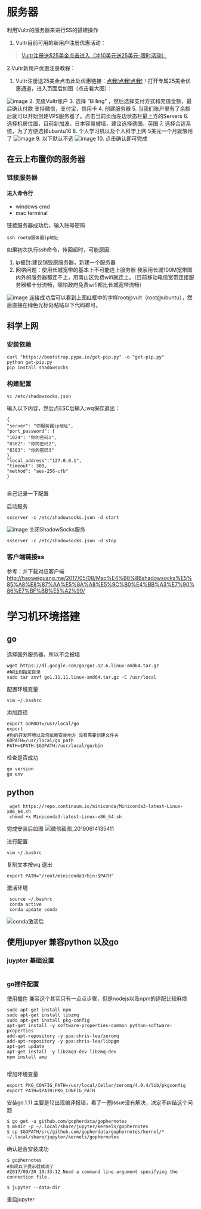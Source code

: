 # 服务器
利用Vultr的服务器来进行SS的搭建操作

1. Vultr目前可用的新用户注册优惠活动：
>  [Vultr注册送$25美金点击进入（冲10美元送25美元-限时活动）](https://www.vultr.com/?ref=8046784-4F)

2.Vultr新用户优惠注册教程：
1. Vultr注册送25美金点击此处优惠链接：[点我!](https://www.vultr.com/?ref=8046784-4F)[点我!](https://www.vultr.com/?ref=8046784-4F)[点我!](https://www.vultr.com/?ref=8046784-4F)！打开专属25美金优惠通道，进入页面后如图（点击看大图）：

![image](https://www.vultrblog.com/wp-content/uploads/2018/07/1.png)
2. 充值Vultr账户
3. 选择 “Billing” ，然后选择支付方式和充值金额，最后确认付款 支持微信，支付宝，信用卡
4. 创建服务器
5. 当我们账户里有了余额后就可以开始创建VPS服务器了。点击当前页面左边状态栏最上方的Servers 
6. 选择机房位置，目前新加波，日本容易被墙，建议选择德国，英国
7. 选择合适系统，为了方便选择ubantu16
8. 个人学习机以及个人科学上网 5美元一个月就够用了
![image](https://www.vultrblog.com/wp-content/uploads/2018/07/10.png)
9. 以下默认不选
![image](https://www.vultrblog.com/wp-content/uploads/2018/07/11.png)
10. 点击确认即可完成

## 在云上布置你的服务器
### 链接服务器
#### 进入命令行
- windows cmd
- mac terminal

链接服务器成功后，输入账号密码
```
ssh root@服务器ip地址
```
如果初次执行ssh命令，传回超时，可能原因:
1. ip被封:建议销毁原服务器，新建一个服务器
2. 网络问题：使用长城宽带的基本上不可能连上服务器
我家用长城100M宽带国内外的服务器都连不上，用南山区免费wifi就连上。（目前移动电信宽带连接服务器都十分流畅，哪怕政府免费wifi都比长城宽带流畅）

![image](https://www.vultrblog.com/wp-content/uploads/2018/07/15.png)
连接成功后可以看到上图红框中的字样root@vult（root@ubuntu），然后直接在绿色光标处粘贴以下代码即可。

## 科学上网
### 安装依赖
```
curl "https://bootstrap.pypa.io/get-pip.py" -o "get-pip.py"
python get-pip.py
pip install shadowsocks

```
### 构建配置

```
vi /etc/shadowsocks.json
```
输入以下内容，然后点ESC后输入:wq保存退出：

```
{
"server": "你服务器ip地址",
"port_password": {
"1024": "你的密码1",
"8382": "你的密码2",
"8383": "你的密码3"
},
"local_address":"127.0.0.1",
"timeout": 300,
"method": "aes-256-cfb"
}
    
```
自己记录一下配置

启动服务

```
ssserver -c /etc/shadowsocks.json -d start
```
![image](https://www.vultrblog.com/wp-content/uploads/2018/07/24.png)
关闭ShadowSocks服务

```
ssserver -c /etc/shadowsocks.json -d stop
```
### 客户端链接ss
参考：并下载对应客户端
http://haoweiguang.me/2017/05/08/Mac%E4%B8%8Bshadowsocks%E5%85%A8%E8%87%AA%E5%8A%A8%E5%9C%B0%E4%BB%A3%E7%90%86%E7%BF%BB%E5%A2%99/

# 学习机环境搭建
## go
选择国外服务器，所以不会被墙
```
wget https://dl.google.com/go/go1.12.6.linux-amd64.tar.gz
#解压到指定目录
sudo tar zxvf go1.11.11.linux-amd64.tar.gz -C /usr/local
```

配置环境变量

```
vim ~/.bashrc
```
添加路径

```
export GOROOT=/usr/local/go
export
#你的开发环境以及包依赖安装地方 没有需要创建文件夹
GOPATH=/usr/local/go_path 
PATH=$PATH:$GOPATH:/usr/local/go/bin
```

检查是否成功

```
go version
go env
```

## python

```
 wget https://repo.continuum.io/miniconda/Miniconda3-latest-Linux-x86_64.sh
 chmod +x Miniconda3-latest-Linux-x86_64.sh
```
完成安装后如图
![微信截图_20190614135411](ECD113E8EB984F7E88C81BC11A207D8C)

进行配置

```
vim ~/.bashrc
```
复制文本按wq 退出
```
export PATH="/root/miniconda3/bin:$PATH"
```
激活环境
```
 source ~/.bashrc
 conda active
 conda update conda
```
![conda激活后](0B9201EB737F457E955C69F27AE3AE74)

## 使用jupyer 兼容python 以及go
### juypter 基础设置

```

```
### go插件配置
[使用插件](https://github.com/gopherdata/gophernotes)
兼容这个其实只有一点点步骤，但是nodejs以及npm的适配比较麻烦
```
sudo apt-get install npm
sudo apt-get install libzmq
sudo apt-get install pkg-config
apt-get install -y software-properties-common python-software-properties
add-apt-repository -y ppa:chris-lea/zeromq
add-apt-repository -y ppa:chris-lea/libpgm
apt-get update
apt-get install -y libzmq3-dev libzmq-dev
npm install amp


```

增加环境变量

```
export PKG_CONFIG_PATH=/usr/local/Cellar/zeromq/4.0.4/lib/pkgconfig
export PATH=$PATH:PKG_CONFIG_PATH
```

安装go.1.11 主要是12出现编译报错，看了一圈issue没有解决，决定不纠结这个问题
```
$ go get -u github.com/gopherdata/gophernotes
$ mkdir -p ~/.local/share/jupyter/kernels/gophernotes
$ cp $GOPATH/src/github.com/gopherdata/gophernotes/kernel/* ~/.local/share/jupyter/kernels/gophernotes
```
确认是否安装成功

```
$ gophernotes
#出现以下提示就成功了
#2017/09/20 10:33:12 Need a command line argument specifying the connection file.

$ jupyter --data-dir
```

 
重启jupyter
